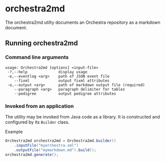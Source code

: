 # orchestra2md

The orchestra2md utilty documents an Orchestra repository as a markdown document.

## Running orchestra2md

### Command line arguments

```
usage: Orchestra2md [options] <input-file>
 -?,--help              display usage
 -e,--eventlog <arg>    path of JSON event file
    --fixml             output fixml attributes
 -o,--output <arg>      path of markdown output file (required)
    --paragraph <arg>   paragraph delimiter for tables
    --pedigree          output pedigree attributes
 ```

### Invoked from an application

The utility may be invoked from Java code as a library. It is constructed and configured by its `Builder` class.

Example

```java
Orchestra2md orchestra2md = Orchestra2md.builder()
    .inputFile("myorchestra.xml")
    .outputFile("mymarkdown.md").build();
orchestra2md.generate();
```
